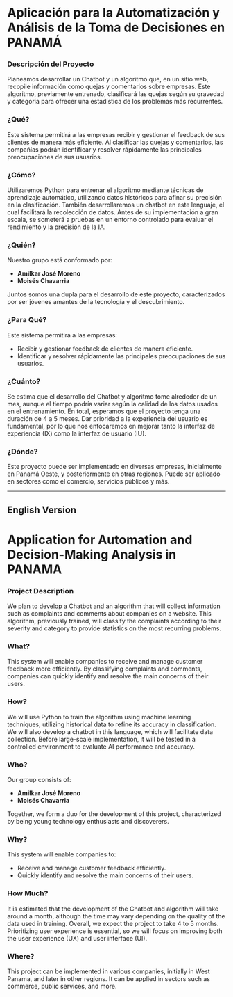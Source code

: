 # Aplicación para la Automatización y Análisis de la Toma de Decisiones en PANAMÁ

### Descripción del Proyecto
Planeamos desarrollar un Chatbot y un algoritmo que, en un sitio web, recopile información como quejas y comentarios sobre empresas. Este algoritmo, previamente entrenado, clasificará las quejas según su gravedad y categoría para ofrecer una estadística de los problemas más recurrentes.

### ¿Qué?
Este sistema permitirá a las empresas recibir y gestionar el feedback de sus clientes de manera más eficiente. Al clasificar las quejas y comentarios, las compañías podrán identificar y resolver rápidamente las principales preocupaciones de sus usuarios.

### ¿Cómo?
Utilizaremos Python para entrenar el algoritmo mediante técnicas de aprendizaje automático, utilizando datos históricos para afinar su precisión en la clasificación. También desarrollaremos un chatbot en este lenguaje, el cual facilitará la recolección de datos. Antes de su implementación a gran escala, se someterá a pruebas en un entorno controlado para evaluar el rendimiento y la precisión de la IA.

### ¿Quién?
Nuestro grupo está conformado por:
- **Amilkar José Moreno**
- **Moisés Chavarria**

Juntos somos una dupla para el desarrollo de este proyecto, caracterizados por ser jóvenes amantes de la tecnología y el descubrimiento.

### ¿Para Qué?
Este sistema permitirá a las empresas:
- Recibir y gestionar feedback de clientes de manera eficiente.
- Identificar y resolver rápidamente las principales preocupaciones de sus usuarios.

### ¿Cuánto?
Se estima que el desarrollo del Chatbot y algoritmo tome alrededor de un mes, aunque el tiempo podría variar según la calidad de los datos usados en el entrenamiento. En total, esperamos que el proyecto tenga una duración de 4 a 5 meses. Dar prioridad a la experiencia del usuario es fundamental, por lo que nos enfocaremos en mejorar tanto la interfaz de experiencia (IX) como la interfaz de usuario (IU).

### ¿Dónde?
Este proyecto puede ser implementado en diversas empresas, inicialmente en Panamá Oeste, y posteriormente en otras regiones. Puede ser aplicado en sectores como el comercio, servicios públicos y más.

---

## English Version

# Application for Automation and Decision-Making Analysis in PANAMA

### Project Description
We plan to develop a Chatbot and an algorithm that will collect information such as complaints and comments about companies on a website. This algorithm, previously trained, will classify the complaints according to their severity and category to provide statistics on the most recurring problems.

### What?
This system will enable companies to receive and manage customer feedback more efficiently. By classifying complaints and comments, companies can quickly identify and resolve the main concerns of their users.

### How?
We will use Python to train the algorithm using machine learning techniques, utilizing historical data to refine its accuracy in classification. We will also develop a chatbot in this language, which will facilitate data collection. Before large-scale implementation, it will be tested in a controlled environment to evaluate AI performance and accuracy.

### Who?
Our group consists of:
- **Amilkar José Moreno**
- **Moisés Chavarria**

Together, we form a duo for the development of this project, characterized by being young technology enthusiasts and discoverers.

### Why?
This system will enable companies to:
- Receive and manage customer feedback efficiently.
- Quickly identify and resolve the main concerns of their users.

### How Much?
It is estimated that the development of the Chatbot and algorithm will take around a month, although the time may vary depending on the quality of the data used in training. Overall, we expect the project to take 4 to 5 months. Prioritizing user experience is essential, so we will focus on improving both the user experience (UX) and user interface (UI).

### Where?
This project can be implemented in various companies, initially in West Panama, and later in other regions. It can be applied in sectors such as commerce, public services, and more.
